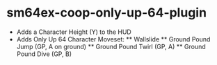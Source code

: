 # sm64ex-coop-only-up-64-plugin

* Adds a Character Height (Y) to the HUD
* Adds Only Up 64 Character Moveset:
** Wallslide
** Ground Pound Jump (GP, A on ground)
** Ground Pound Twirl (GP, A)
** Ground Pound Dive (GP, B)

